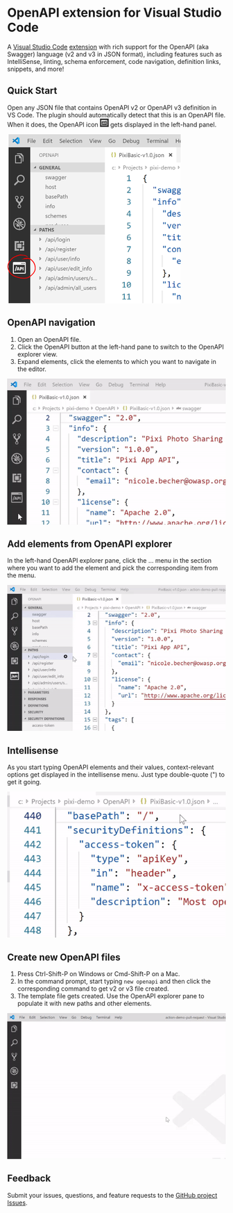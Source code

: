 # OpenAPI extension for Visual Studio Code

A [Visual Studio Code](https://code.visualstudio.com/) [extension](https://marketplace.visualstudio.com/items?itemName=42Crunch.vscode-openapi) with rich support for the OpenAPI (aka Swagger) language (v2 and v3 in JSON format), including features such as IntelliSense, linting, schema enforcement, code navigation, definition links, snippets, and more!

## Quick Start

Open any JSON file that contains OpenAPI v2 or OpenAPI v3 definition in VS Code. The plugin should automatically detect that this is an OpenAPI file. When it does, the OpenAPI icon <img src="https://raw.githubusercontent.com/42Crunch/vscode-openapi/master/images/OpenAPI%20button.PNG" width=20 height=19>  gets displayed in the left-hand panel.

<img src="https://github.com/42Crunch/vscode-openapi/blob/master/images/OpenAPI%20Explorer.PNG?raw=true" width=400 height=389>

## OpenAPI navigation
1. Open an OpenAPI file.
2. Click the OpenAPI button at the left-hand pane to switch to the OpenAPI explorer view.
3. Expand elements, click the elements to which you want to navigate in the editor.

![Navigation inside OpenAPI / swagger file](https://github.com/42Crunch/vscode-openapi/blob/master/images/Naviation.gif?raw=true)

## Add elements from OpenAPI explorer
In the left-hand OpenAPI explorer pane, click the ... menu in the section where you want to add the element and pick the corresponding item from the menu.

![Add new API path and verb](https://github.com/42Crunch/vscode-openapi/blob/master/images/Add%20paths%20and%20verbs.gif?raw=true)

## Intellisense

As you start typing OpenAPI elements and their values, context-relevant options get displayed in the intellisense menu. Just type double-quote (") to get it going.

![Intellisense for OpenAPI editing](https://github.com/42Crunch/vscode-openapi/blob/master/images/Intellisense.gif?raw=true)

## Create new OpenAPI files

1.  Press Ctrl-Shift-P on Windows or Cmd-Shift-P on a Mac.   
2.  In the command prompt, start typing `new openapi` and then click the corresponding command to get v2 or v3 file created.
3. The template file gets created. Use the OpenAPI explorer pane to populate it with new paths and other elements.

![Create new OpenAPI file from template](https://github.com/42Crunch/vscode-openapi/blob/master/images/New%20OpenAPI%20file.gif?raw=true)

## Feedback

Submit your issues, questions, and feature requests to the [GitHub project Issues](https://github.com/42Crunch/vscode-openapi/issues).
